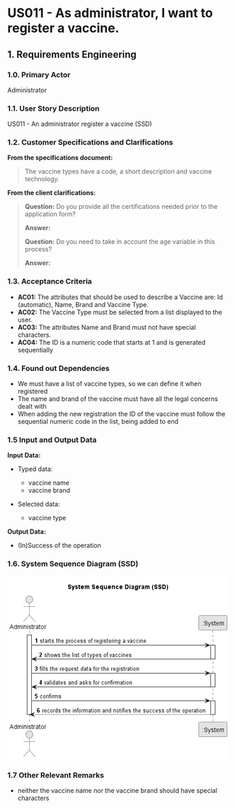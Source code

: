 # US011 - As administrator, I want to register a vaccine.

## 1. Requirements Engineering

### 1.0. Primary Actor
Administrator

### 1.1. User Story Description
US011 - An administrator register a vaccine (SSD)

### 1.2. Customer Specifications and Clarifications
**From the specifications document:**

> The vaccine types have a code, a short description and vaccine technology.

**From the client clarifications:**

> **Question:** Do you provide all the certifications needed prior to the application form?
>
> **Answer:** 
> 
> **Question:** Do you need to take in account the age variable in this process?
> 
> **Answer:**

### 1.3. Acceptance Criteria
* **AC01:** The attributes that should be used to describe a Vaccine are: Id (automatic), Name, Brand and Vaccine Type.
* **AC02:** The Vaccine Type must be selected from a list displayed to the user.
* **AC03:** The attributes Name and Brand must not have special characters.
* **AC04:** The ID is a numeric code that starts at 1 and is generated sequentially

### 1.4. Found out Dependencies
* We must have a list of vaccine types, so we can define it when registered
* The name and brand of the vaccine must have all the legal concerns dealt with
* When adding the new registration the ID of the vaccine must follow the sequential numeric code in the list, being added to end

### 1.5 Input and Output Data
**Input Data:**

* Typed data:
    * vaccine name
    * vaccine brand

* Selected data:
    * vaccine type

**Output Data:**

* (In)Success of the operation

### 1.6. System Sequence Diagram (SSD)
![US011-SSD.png](puml%2Fpng%2FUS011-SSD.png)

### 1.7 Other Relevant Remarks
* neither the vaccine name nor the vaccine brand should have special characters


